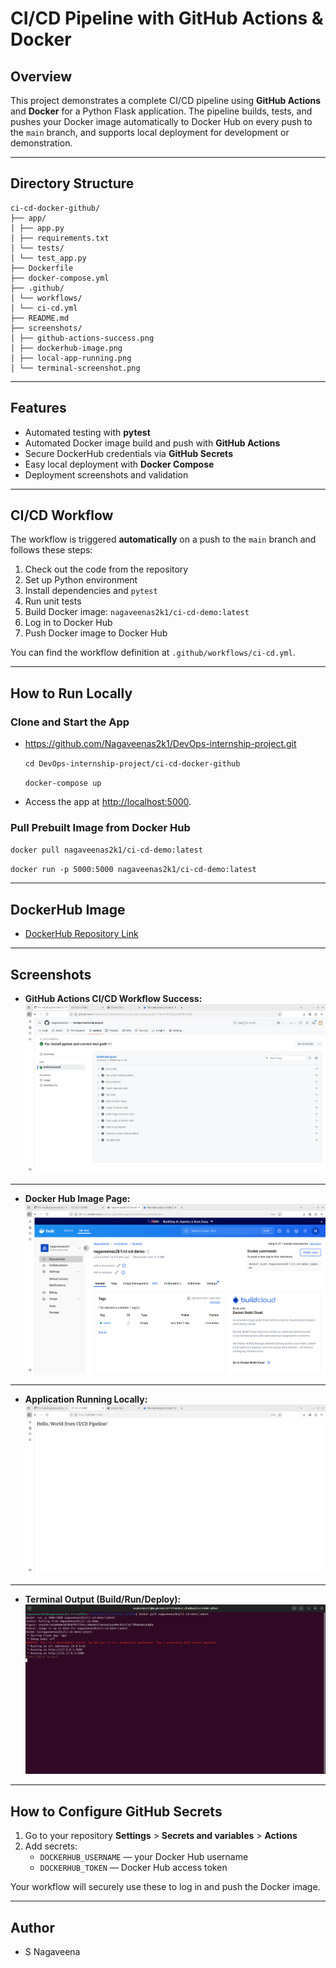 # CI/CD Pipeline with GitHub Actions & Docker

## Overview

This project demonstrates a complete CI/CD pipeline using **GitHub Actions** and **Docker** for a Python Flask application. The pipeline builds, tests, and pushes your Docker image automatically to Docker Hub on every push to the `main` branch, and supports local deployment for development or demonstration.

---

## Directory Structure

```plaintext
ci-cd-docker-github/
├── app/
│ ├── app.py
│ ├── requirements.txt
│ └── tests/
│ └── test_app.py
├── Dockerfile
├── docker-compose.yml
├── .github/
│ └── workflows/
│ └── ci-cd.yml
├── README.md
├── screenshots/
│ ├── github-actions-success.png
│ ├── dockerhub-image.png
│ ├── local-app-running.png
│ └── terminal-screenshot.png
```

---

## Features

- Automated testing with **pytest**
- Automated Docker image build and push with **GitHub Actions**
- Secure DockerHub credentials via **GitHub Secrets**
- Easy local deployment with **Docker Compose**
- Deployment screenshots and validation

---

## CI/CD Workflow

The workflow is triggered **automatically** on a push to the `main` branch and follows these steps:

1. Check out the code from the repository
2. Set up Python environment
3. Install dependencies and `pytest`
4. Run unit tests
5. Build Docker image: `nagaveenas2k1/ci-cd-demo:latest`
6. Log in to Docker Hub
7. Push Docker image to Docker Hub

You can find the workflow definition at `.github/workflows/ci-cd.yml`.

---

## How to Run Locally

### Clone and Start the App

- https://github.com/Nagaveenas2k1/DevOps-internship-project.git

  ``cd DevOps-internship-project/ci-cd-docker-github``
  
  ``docker-compose up``

- Access the app at [http://localhost:5000](http://localhost:5000).

### Pull Prebuilt Image from Docker Hub

`docker pull nagaveenas2k1/ci-cd-demo:latest`

`docker run -p 5000:5000 nagaveenas2k1/ci-cd-demo:latest`

---

## DockerHub Image

- [DockerHub Repository Link](https://hub.docker.com/repository/docker/nagaveenas2k1/ci-cd-demo)

---

## Screenshots

- **GitHub Actions CI/CD Workflow Success:**  
  ![GitHub Actions Success](screenshots/github-actions-success.png)

---

- **Docker Hub Image Page:**  
  ![DockerHub Image](screenshots/dockerhub-image.png)

---

- **Application Running Locally:**  
  ![App Running on Localhost](screenshots/local-app-running.png)

---

- **Terminal Output (Build/Run/Deploy):**  
  ![Terminal Screenshot](screenshots/terminal-screenshot.png)

---

## How to Configure GitHub Secrets

1. Go to your repository **Settings** > **Secrets and variables** > **Actions**
2. Add secrets:
   - `DOCKERHUB_USERNAME` — your Docker Hub username
   - `DOCKERHUB_TOKEN` — Docker Hub access token

Your workflow will securely use these to log in and push the Docker image.

---

## Author
- S Nagaveena






















